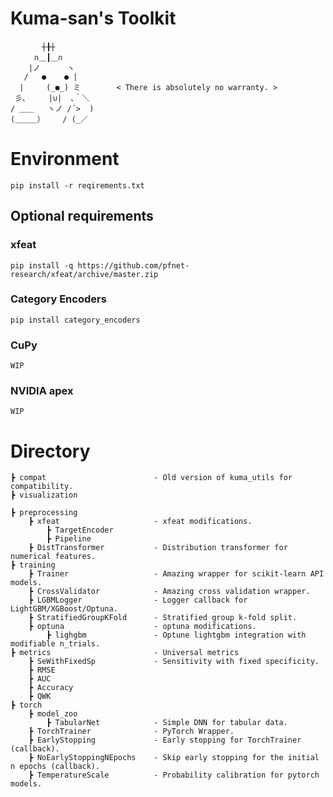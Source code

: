 # Kuma-san's Toolkit

```
　 　 　┼╂┼
　 　 ∩＿┃＿∩
    |ノ      ヽ
   /   ●    ● |
  |     (_●_) ミ        < There is absolutely no warranty. >
 彡､     |∪|  ､｀＼ 
/ ＿＿   ヽノ /´>  )
(＿＿＿）    / (_／
```

# Environment
`pip install -r reqirements.txt`
## Optional requirements
### xfeat
`pip install -q https://github.com/pfnet-research/xfeat/archive/master.zip`
### Category Encoders
`pip install category_encoders`
### CuPy
`WIP`
### NVIDIA apex
`WIP`


# Directory
```
┣ compat                        - Old version of kuma_utils for compatibility.
┣ visualization
    
┣ preprocessing
    ┣ xfeat                     - xfeat modifications.
        ┣ TargetEncoder
        ┣ Pipeline
    ┣ DistTransformer           - Distribution transformer for numerical features. 
┣ training
    ┣ Trainer                   - Amazing wrapper for scikit-learn API models.
    ┣ CrossValidator            - Amazing cross validation wrapper.
    ┣ LGBMLogger                - Logger callback for LightGBM/XGBoost/Optuna.
    ┣ StratifiedGroupKFold      - Stratified group k-fold split.
    ┣ optuna                    - optuna modifications.
        ┣ lighgbm               - Optune lightgbm integration with modifiable n_trials.
┣ metrics                       - Universal metrics
    ┣ SeWithFixedSp             - Sensitivity with fixed specificity.
    ┣ RMSE
    ┣ AUC
    ┣ Accuracy
    ┣ QWK
┣ torch
    ┣ model_zoo
        ┣ TabularNet            - Simple DNN for tabular data.
    ┣ TorchTrainer              - PyTorch Wrapper.
    ┣ EarlyStopping             - Early stopping for TorchTrainer (callback).
    ┣ NoEarlyStoppingNEpochs    - Skip early stopping for the initial n epochs (callback).
    ┣ TemperatureScale          - Probability calibration for pytorch models.

```